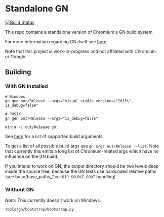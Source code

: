 # Standalone GN

[![Build Status](https://travis-ci.org/timniederhausen/gn.svg?branch=master)](https://travis-ci.org/timniederhausen/gn)

This repo contains a standalone version of Chromium's GN build system.

For more information regarding GN itself see [here](https://github.com/timniederhausen/gn/blob/gn/master/README.md).

Note that this project is work-in-progress and not affliated with Chromium or Google.

## Building

### With GN installed

```
# Windows
gn gen out/Release --args="visual_studio_version=\"2015\" is_debug=false"

# POSIX
gn gen out/Release --args="is_debug=false"

ninja -C out/Release gn
```

See [here](https://github.com/timniederhausen/gn-build/blob/master/README.md#reference)
for a list of supported build arguments.

To get a list of all possible build args use `gn args out/Release --list`.
Note that currently this emits a long list of Chromium-related args
which have no influence on the GN build.

If you intend to work on GN, the output directory should be two levels
deep inside the source tree, because the GN tests use hardcoded relative
paths (see base/base_paths_*.cc: `DIR_SOURCE_ROOT` handling)

### Without GN

_Note_: This currently doesn't work on Windows.

```
tools/gn/bootstrap/bootstrap.py
```
